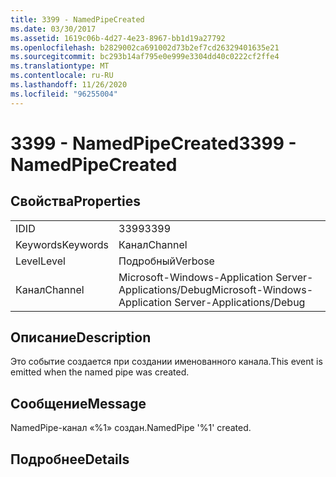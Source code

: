 ```yaml
---
title: 3399 - NamedPipeCreated
ms.date: 03/30/2017
ms.assetid: 1619c06b-4d27-4e23-8967-bb1d19a27792
ms.openlocfilehash: b2829002ca691002d73b2ef7cd26329401635e21
ms.sourcegitcommit: bc293b14af795e0e999e3304dd40c0222cf2ffe4
ms.translationtype: MT
ms.contentlocale: ru-RU
ms.lasthandoff: 11/26/2020
ms.locfileid: "96255004"
---
```

# <a name="3399---namedpipecreated"></a><span data-ttu-id="62221-102">3399 - NamedPipeCreated</span><span class="sxs-lookup"><span data-stu-id="62221-102">3399 - NamedPipeCreated</span></span>

## <a name="properties"></a><span data-ttu-id="62221-103">Свойства</span><span class="sxs-lookup"><span data-stu-id="62221-103">Properties</span></span>  
  
|||  
|-|-|  
|<span data-ttu-id="62221-104">ID</span><span class="sxs-lookup"><span data-stu-id="62221-104">ID</span></span>|<span data-ttu-id="62221-105">3399</span><span class="sxs-lookup"><span data-stu-id="62221-105">3399</span></span>|  
|<span data-ttu-id="62221-106">Keywords</span><span class="sxs-lookup"><span data-stu-id="62221-106">Keywords</span></span>|<span data-ttu-id="62221-107">Канал</span><span class="sxs-lookup"><span data-stu-id="62221-107">Channel</span></span>|  
|<span data-ttu-id="62221-108">Level</span><span class="sxs-lookup"><span data-stu-id="62221-108">Level</span></span>|<span data-ttu-id="62221-109">Подробный</span><span class="sxs-lookup"><span data-stu-id="62221-109">Verbose</span></span>|  
|<span data-ttu-id="62221-110">Канал</span><span class="sxs-lookup"><span data-stu-id="62221-110">Channel</span></span>|<span data-ttu-id="62221-111">Microsoft-Windows-Application Server-Applications/Debug</span><span class="sxs-lookup"><span data-stu-id="62221-111">Microsoft-Windows-Application Server-Applications/Debug</span></span>|  
  
## <a name="description"></a><span data-ttu-id="62221-112">Описание</span><span class="sxs-lookup"><span data-stu-id="62221-112">Description</span></span>  

 <span data-ttu-id="62221-113">Это событие создается при создании именованного канала.</span><span class="sxs-lookup"><span data-stu-id="62221-113">This event is emitted when the named pipe was created.</span></span>  
  
## <a name="message"></a><span data-ttu-id="62221-114">Сообщение</span><span class="sxs-lookup"><span data-stu-id="62221-114">Message</span></span>  

 <span data-ttu-id="62221-115">NamedPipe-канал «%1» создан.</span><span class="sxs-lookup"><span data-stu-id="62221-115">NamedPipe '%1' created.</span></span>  
  
## <a name="details"></a><span data-ttu-id="62221-116">Подробнее</span><span class="sxs-lookup"><span data-stu-id="62221-116">Details</span></span>
